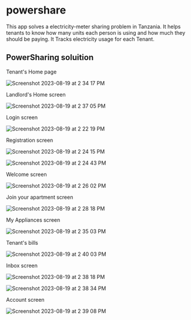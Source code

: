 # powershare

This app solves a electricity-meter sharing problem in Tanzania. It helps tenants to know how many units each person is using and how much they should be paying. It Tracks electricity usage for each Tenant.

## PowerSharing soluition

Tenant's Home page

![Screenshot 2023-08-19 at 2 34 17 PM](https://github.com/Frank-peter-john/PowerShare/assets/95868790/c5808590-e4b5-4086-9027-e270277e62f0)


Landlord's Home screen 

![Screenshot 2023-08-19 at 2 37 05 PM](https://github.com/Frank-peter-john/PowerShare/assets/95868790/0c8e0dfd-cbd8-474c-adfd-b8965c54c671)



Login screen

![Screenshot 2023-08-19 at 2 22 19 PM](https://github.com/Frank-peter-john/PowerShare/assets/95868790/ccecad32-eec0-489a-99c2-bcd737378d90)



Registration screen 

![Screenshot 2023-08-19 at 2 24 15 PM](https://github.com/Frank-peter-john/PowerShare/assets/95868790/a0e5e779-3b6b-472b-ae0f-700294272a93)


![Screenshot 2023-08-19 at 2 24 43 PM](https://github.com/Frank-peter-john/PowerShare/assets/95868790/f255d996-2405-402e-a6dd-8e151ee9c9a6)




Welcome screen


![Screenshot 2023-08-19 at 2 26 02 PM](https://github.com/Frank-peter-john/PowerShare/assets/95868790/a79fe21e-f228-4406-b435-7be16c660d96)






Join your apartment screen 


![Screenshot 2023-08-19 at 2 28 18 PM](https://github.com/Frank-peter-john/PowerShare/assets/95868790/63604797-9f89-425f-9a11-caedb5e9ffde)






My Appliances screen 


![Screenshot 2023-08-19 at 2 35 03 PM](https://github.com/Frank-peter-john/PowerShare/assets/95868790/997d2e42-bd68-4d76-bc91-5b1aa909b14d)






Tenant's bills


![Screenshot 2023-08-19 at 2 40 03 PM](https://github.com/Frank-peter-john/PowerShare/assets/95868790/dfa65c42-ef2c-46b7-8bd1-de321cabb2d5)






Inbox screen 


![Screenshot 2023-08-19 at 2 38 18 PM](https://github.com/Frank-peter-john/PowerShare/assets/95868790/978264db-51df-4df5-af4d-14421f4bb465)


![Screenshot 2023-08-19 at 2 38 34 PM](https://github.com/Frank-peter-john/PowerShare/assets/95868790/a8209446-4aac-4749-97f8-1452e5c6a5d7)






Account screen


![Screenshot 2023-08-19 at 2 39 08 PM](https://github.com/Frank-peter-john/PowerShare/assets/95868790/714d4e74-1d0c-4426-972e-9c4519191a26)










